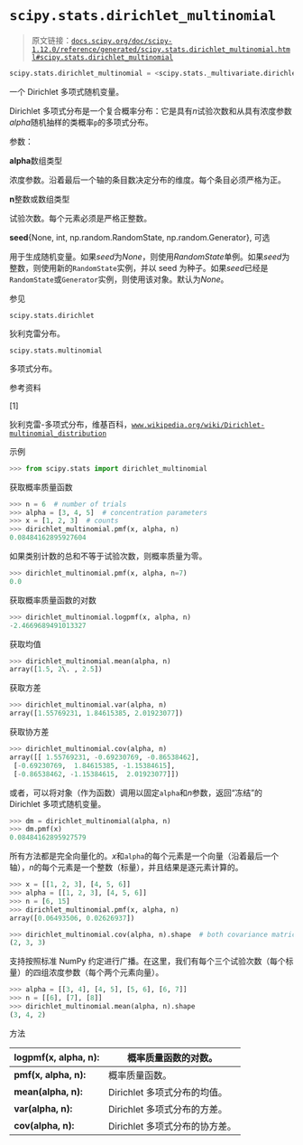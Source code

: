 # `scipy.stats.dirichlet_multinomial`

> 原文链接：[`docs.scipy.org/doc/scipy-1.12.0/reference/generated/scipy.stats.dirichlet_multinomial.html#scipy.stats.dirichlet_multinomial`](https://docs.scipy.org/doc/scipy-1.12.0/reference/generated/scipy.stats.dirichlet_multinomial.html#scipy.stats.dirichlet_multinomial)

```py
scipy.stats.dirichlet_multinomial = <scipy.stats._multivariate.dirichlet_multinomial_gen object>
```

一个 Dirichlet 多项式随机变量。

Dirichlet 多项式分布是一个复合概率分布：它是具有*n*试验次数和从具有浓度参数*alpha*随机抽样的类概率`p`的多项式分布。

参数：

**alpha**数组类型

浓度参数。沿着最后一个轴的条目数决定分布的维度。每个条目必须严格为正。

**n**整数或数组类型

试验次数。每个元素必须是严格正整数。

**seed**{None, int, np.random.RandomState, np.random.Generator}, 可选

用于生成随机变量。如果*seed*为*None*，则使用*RandomState*单例。如果*seed*为整数，则使用新的`RandomState`实例，并以 seed 为种子。如果*seed*已经是`RandomState`或`Generator`实例，则使用该对象。默认为*None*。

参见

`scipy.stats.dirichlet`

狄利克雷分布。

`scipy.stats.multinomial`

多项式分布。

参考资料

[1]

狄利克雷-多项式分布，维基百科，[`www.wikipedia.org/wiki/Dirichlet-multinomial_distribution`](https://www.wikipedia.org/wiki/Dirichlet-multinomial_distribution)

示例

```py
>>> from scipy.stats import dirichlet_multinomial 
```

获取概率质量函数

```py
>>> n = 6  # number of trials
>>> alpha = [3, 4, 5]  # concentration parameters
>>> x = [1, 2, 3]  # counts
>>> dirichlet_multinomial.pmf(x, alpha, n)
0.08484162895927604 
```

如果类别计数的总和不等于试验次数，则概率质量为零。

```py
>>> dirichlet_multinomial.pmf(x, alpha, n=7)
0.0 
```

获取概率质量函数的对数

```py
>>> dirichlet_multinomial.logpmf(x, alpha, n)
-2.4669689491013327 
```

获取均值

```py
>>> dirichlet_multinomial.mean(alpha, n)
array([1.5, 2\. , 2.5]) 
```

获取方差

```py
>>> dirichlet_multinomial.var(alpha, n)
array([1.55769231, 1.84615385, 2.01923077]) 
```

获取协方差

```py
>>> dirichlet_multinomial.cov(alpha, n)
array([[ 1.55769231, -0.69230769, -0.86538462],
 [-0.69230769,  1.84615385, -1.15384615],
 [-0.86538462, -1.15384615,  2.01923077]]) 
```

或者，可以将对象（作为函数）调用以固定`alpha`和*n*参数，返回“冻结”的 Dirichlet 多项式随机变量。

```py
>>> dm = dirichlet_multinomial(alpha, n)
>>> dm.pmf(x)
0.08484162895927579 
```

所有方法都是完全向量化的。*x*和`alpha`的每个元素是一个向量（沿着最后一个轴），*n*的每个元素是一个整数（标量），并且结果是逐元素计算的。

```py
>>> x = [[1, 2, 3], [4, 5, 6]]
>>> alpha = [[1, 2, 3], [4, 5, 6]]
>>> n = [6, 15]
>>> dirichlet_multinomial.pmf(x, alpha, n)
array([0.06493506, 0.02626937]) 
```

```py
>>> dirichlet_multinomial.cov(alpha, n).shape  # both covariance matrices
(2, 3, 3) 
```

支持按照标准 NumPy 约定进行广播。在这里，我们有每个三个试验次数（每个标量）的四组浓度参数（每个两个元素向量）。

```py
>>> alpha = [[3, 4], [4, 5], [5, 6], [6, 7]]
>>> n = [[6], [7], [8]]
>>> dirichlet_multinomial.mean(alpha, n).shape
(3, 4, 2) 
```

方法

| **logpmf(x, alpha, n):** | 概率质量函数的对数。 |
| --- | --- |
| **pmf(x, alpha, n):** | 概率质量函数。 |
| **mean(alpha, n):** | Dirichlet 多项式分布的均值。 |
| **var(alpha, n):** | Dirichlet 多项式分布的方差。 |
| **cov(alpha, n):** | Dirichlet 多项式分布的协方差。 |
